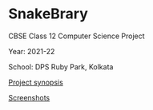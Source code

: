 # SnakeBrary

CBSE Class 12 Computer Science Project

Year: 2021-22

School: DPS Ruby Park, Kolkata

[Project synopsis](https://raw.githubusercontent.com/rnayabed/SnakeBrary/master/synopsis.pdf)

[Screenshots]()
